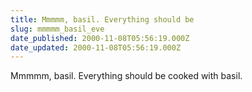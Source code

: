 ```yaml
---
title: Mmmmm, basil. Everything should be
slug: mmmmm_basil_eve
date_published: 2000-11-08T05:56:19.000Z
date_updated: 2000-11-08T05:56:19.000Z
---
```


Mmmmm, basil. Everything should be cooked with basil.
